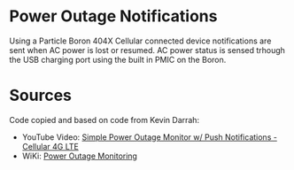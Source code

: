 # Power Outage Notifications
Using a Particle Boron 404X Cellular connected device notifications are sent when AC power is lost or resumed. AC power status is sensed trhough the USB charging port using the built in PMIC on the Boron.

# Sources
Code copied and based on code from Kevin Darrah:
* YouTube Video: [Simple Power Outage Monitor w/ Push Notifications - Cellular 4G LTE](https://www.youtube.com/watch?v=ahy97qlVSjc)
* WiKi: [Power Outage Monitoring](https://trigboard-docs.readthedocs.io/en/latest/cellularProject.html#power-outage-monitoring)